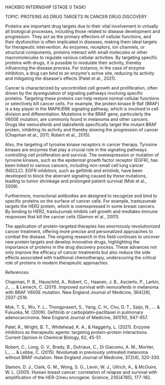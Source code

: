 HACKBIO INTERNSHIP (STAGE 0 TASK)

TOPIC: PROTEINS AS DRUG TARGETS IN CANCER DRUG DISCOVERY

Proteins are important drug targets due to their vital involvement in virtually all biological processes, including those related to disease development and progression. They act as the primary effectors of cellular functions, and their dysfunction is often implicated in diseases, making them ideal targets for therapeutic intervention. As enzymes, receptors, ion channels, or structural components, proteins interact with small molecules or other macromolecules to regulate various cellular activities. By targeting specific proteins with drugs, it is possible to modulate their activity, thereby influencing the disease process. For instance, in the case of enzyme inhibition, a drug can bind to an enzyme's active site, reducing its activity and mitigating the disease's effects (Patel et al., 2021).

Cancer is characterized by uncontrolled cell growth and proliferation, often driven by the dysregulation of signaling pathways involving specific proteins. Targeting these proteins can help restore normal cellular functions or selectively kill cancer cells. For example, the protein kinase B-Raf (BRAF) is a key player in the MAPK/ERK signaling pathway, which is involved in cell division and differentiation. Mutations in the BRAF gene, particularly the V600E mutation, are commonly found in melanoma and other cancers. Drugs like vemurafenib and dabrafenib specifically target the mutant BRAF protein, inhibiting its activity and thereby slowing the progression of cancer (Chapman et al., 2011; Robert et al., 2015).

Also, the targeting of tyrosine kinase receptors in cancer therapy. Tyrosine kinases are enzymes that play a crucial role in the signaling pathways controlling cell proliferation and survival. The overexpression or mutation of tyrosine kinases, such as the epidermal growth factor receptor (EGFR), has been linked to various cancers, including non-small cell lung cancer (NSCLC). EGFR inhibitors, such as gefitinib and erlotinib, have been developed to block the aberrant signaling caused by these mutations, leading to tumor shrinkage and prolonged patient survival (Mok et al., 2009).

Furthermore, monoclonal antibodies are designed to recognize and bind to specific proteins on the surface of cancer cells. For example, trastuzumab targets the HER2 protein, which is overexpressed in some breast cancers. By binding to HER2, trastuzumab inhibits cell growth and mediates immune responses that kill the cancer cells (Slamon et al., 2001).

The application of protein-targeted therapies has enormously revolutionized cancer treatment, offering more precise and personalized approaches to combat the disease. The ongoing research in this field continues to uncover new protein targets and develop innovative drugs, highlighting the importance of proteins in the drug discovery process. These advances not only improve the efficacy of cancer treatments but also reduce the side effects associated with traditional chemotherapy, underscoring the critical role of proteins in modern therapeutic approaches.

References:

Chapman, P. B., Hauschild, A., Robert, C., Haanen, J. B., Ascierto, P., Larkin, J., ... & Lemech, C. (2011). Improved survival with vemurafenib in melanoma with BRAF V600E mutation. New England Journal of Medicine, 364(26), 2507-2516.

Mok, T. S., Wu, Y. L., Thongprasert, S., Yang, C. H., Chu, D. T., Saijo, N., ... & Fukuoka, M. (2009). Gefitinib or carboplatin–paclitaxel in pulmonary adenocarcinoma. New England Journal of Medicine, 361(10), 947-957.

Patel, R., Wright, B. T., Whitehead, K. A., & Haggerty, L. (2021). Enzyme inhibitors as therapeutic agents: targeting protein–protein interactions. Current Opinion in Chemical Biology, 62, 45-51.

Robert, C., Long, G. V., Brady, B., Dutriaux, C., Di Giacomo, A. M., Mortier, L., ... & Lebbe, C. (2015). Nivolumab in previously untreated melanoma without BRAF mutation. New England Journal of Medicine, 372(4), 320-330.

Slamon, D. J., Clark, G. M., Wong, S. G., Levin, W. J., Ullrich, A., & McGuire, W. L. (2001). Human breast cancer: correlation of relapse and survival with amplification of the HER-2/neu oncogene. Science, 235(4785), 177-182.
